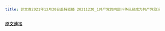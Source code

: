 ```yaml
---
title: 郭文贵2021年12月30日盖特直播 20211230_1共产党的内部斗争已经成为共产党政治生活的主题。
---
```


[原文連接](https://gnews.org/ThreadView/53483483)


